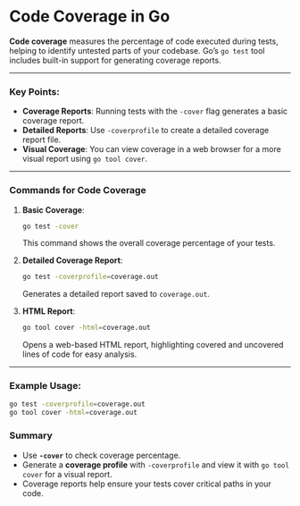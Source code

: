 # Code Coverage in Go

**Code coverage** measures the percentage of code executed during tests, helping to identify untested parts of your codebase. Go’s `go test` tool includes built-in support for generating coverage reports.

---

### Key Points:

- **Coverage Reports**: Running tests with the `-cover` flag generates a basic coverage report.
- **Detailed Reports**: Use `-coverprofile` to create a detailed coverage report file.
- **Visual Coverage**: You can view coverage in a web browser for a more visual report using `go tool cover`.

---

### Commands for Code Coverage

1. **Basic Coverage**:

   ```bash
   go test -cover
   ```

   This command shows the overall coverage percentage of your tests.

2. **Detailed Coverage Report**:

   ```bash
   go test -coverprofile=coverage.out
   ```

   Generates a detailed report saved to `coverage.out`.

3. **HTML Report**:
   ```bash
   go tool cover -html=coverage.out
   ```
   Opens a web-based HTML report, highlighting covered and uncovered lines of code for easy analysis.

---

### Example Usage:

```bash
go test -coverprofile=coverage.out
go tool cover -html=coverage.out
```

### Summary

- Use **`-cover`** to check coverage percentage.
- Generate a **coverage profile** with `-coverprofile` and view it with `go tool cover` for a visual report.
- Coverage reports help ensure your tests cover critical paths in your code.
